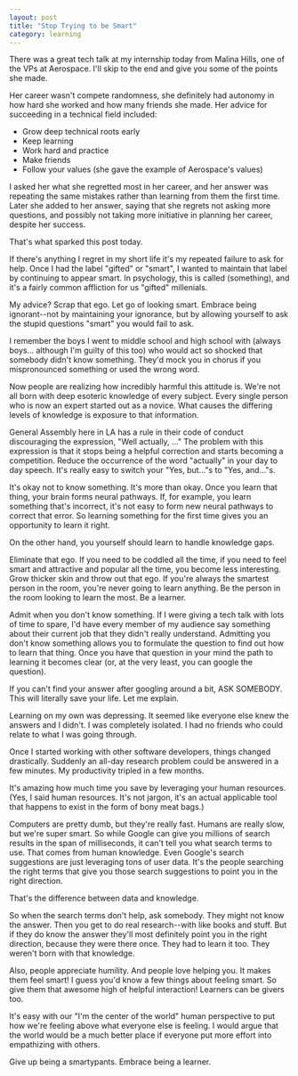 ```yaml
---
layout: post
title: "Stop Trying to be Smart"
category: learning
---
```


There was a great tech talk at my internship today from Malina Hills, one of the VPs at Aerospace. I'll skip to the end and give you some of the points she made.

Her career wasn't compete randomness, she definitely had autonomy in how hard she worked and how many friends she made. Her advice for succeeding in a technical field included:

- Grow deep technical roots early
- Keep learning
- Work hard and practice
- Make friends
- Follow your values (she gave the example of Aerospace's values)

I asked her what she regretted most in her career, and her answer was repeating the same mistakes rather than learning from them the first time. Later she added to her answer, saying that she regrets not asking more questions, and possibly not taking more initiative in planning her career, despite her success.

That's what sparked this post today.

If there's anything I regret in my short life it's my repeated failure to ask for help. Once I had the label "gifted" or "smart", I wanted to maintain that label by continuing to appear smart. In psychology, this is called (something), and it's a fairly common affliction for us "gifted" millenials.

My advice? Scrap that ego. Let go of looking smart. Embrace being ignorant--not by maintaining your ignorance, but by allowing yourself to ask the stupid questions "smart" you would fail to ask.

I remember the boys I went to middle school and high school with (always boys... although I'm guilty of this too) who would act so shocked that somebody didn't know something. They'd mock you in chorus if you mispronounced something or used the wrong word.

Now people are realizing how incredibly harmful this attitude is. We're not all born with deep esoteric knowledge of every subject. Every single person who is now an expert started out as a novice. What causes the differing levels of knowledge is exposure to that information.

General Assembly here in LA has a rule in their code of conduct discouraging the expression, "Well actually, ..." The problem with this expression is that it stops being a helpful correction and starts becoming a competition. Reduce the occurrence of the word "actually" in your day to day speech. It's really easy to switch your "Yes, but..."s to "Yes, and..."s. 

It's okay not to know something. It's more than okay. Once you learn that thing, your brain forms neural pathways. If, for example, you learn something that's incorrect, it's not easy to form new neural pathways to correct that error. So learning something for the first time gives you an opportunity to learn it right.

On the other hand, you yourself should learn to handle knowledge gaps.

Eliminate that ego. If you need to be coddled all the time, if you need to feel smart and attractive and popular all the time, you become less interesting. Grow thicker skin and throw out that ego. If you're always the smartest person in the room, you're never going to learn anything. Be the person in the room looking to learn the most. Be a learner.

Admit when you don't know something. If I were giving a tech talk with lots of time to spare, I'd have every member of my audience say something about their current job that they didn't really understand. Admitting you don't know something allows you to formulate the question to find out how to learn that thing. Once you have that question in your mind the path to learning it becomes clear (or, at the very least, you can google the question).

If you can't find your answer after googling around a bit, ASK SOMEBODY. This will literally save your life. Let me explain.

Learning on my own was depressing. It seemed like everyone else knew the answers and I didn't. I was completely isolated. I had no friends who could relate to what I was going through.

Once I started working with other software developers, things changed drastically. Suddenly an all-day research problem could be answered in a few minutes. My productivity tripled in a few months.

It's amazing how much time you save by leveraging your human resources. (Yes, I said human resources. It's not jargon, it's an actual applicable tool that happens to exist in the form of bony meat bags.)

Computers are pretty dumb, but they're really fast. Humans are really slow, but we're super smart. So while Google can give you millions of search results in the span of milliseconds, it can't tell you what search terms to use. That comes from human knowledge. Even Google's search suggestions are just leveraging tons of user data. It's the people searching the right terms that give you those search suggestions to point you in the right direction.

That's the difference between data and knowledge.

So when the search terms don't help, ask somebody. They might not know the answer. Then you get to do real research--with like books and stuff. But if they do know the answer they'll most definitely point you in the right direction, because they were there once. They had to learn it too. They weren't born with that knowledge.

Also, people appreciate humility. And people love helping you. It makes them feel smart! I guess you'd know a few things about feeling smart. So give them that awesome high of helpful interaction! Learners can be givers too.

It's easy with our "I'm the center of the world" human perspective to put how we're feeling above what everyone else is feeling. I would argue that the world would be a much better place if everyone put more effort into empathizing with others.

Give up being a smartypants. Embrace being a learner.